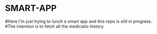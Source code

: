 # SMART-APP
#Here I'm just trying to lunch a smart app and this repo is still in progress.
#The intention is to fetch all the medicatio history.
